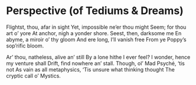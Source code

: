 # Perspective (of Tediums & Dreams)

Flightst, thou, afar in sight
Yet, impossible ne’er thou might
Seem; for thou art o’ yore
At anchor, nigh a yonder shore.
Seest, then, darksome me
En abyme, a miroir o’ thy gloom
And ere long, I’ll vanish free
From ye Poppy’s sop’rific bloom.

Ar’ thou, natheless, alive an’ still
By a lone hithe I ever feel?
I wonder, hence my venture shall
Drift, find nowhere an’ stall.
Though, ol’ Mad Psyché, ‘tis not
As vain as all metaphysics,
‘Tis unsure what thinking thought
The cryptic call o’ Mystics.
